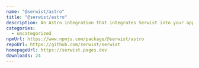 ```yaml
---
name: "@serwist/astro"
title: "@serwist/astro"
description: An Astro integration that integrates Serwist into your application.
categories:
  - uncategorized
npmUrl: https://www.npmjs.com/package/@serwist/astro
repoUrl: https://github.com/serwist/serwist
homepageUrl: https://serwist.pages.dev
downloads: 24
---
```

